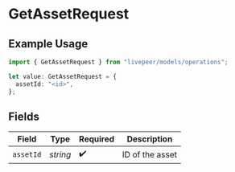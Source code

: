 # GetAssetRequest

## Example Usage

```typescript
import { GetAssetRequest } from "livepeer/models/operations";

let value: GetAssetRequest = {
  assetId: "<id>",
};
```

## Fields

| Field              | Type               | Required           | Description        |
| ------------------ | ------------------ | ------------------ | ------------------ |
| `assetId`          | *string*           | :heavy_check_mark: | ID of the asset    |